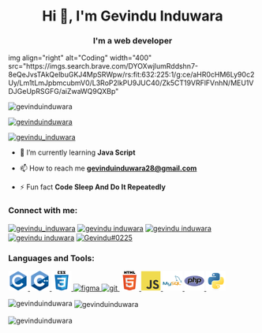 <h1 align="center">Hi 👋, I'm Gevindu Induwara</h1>
<h3 align="center">I'm a web developer</h3>
img align="right" alt="Coding" width="400" src="https://imgs.search.brave.com/DYOXwjlumRddshn7-8eQeJvsTAkQelbuGKJ4MpSRWpw/rs:fit:632:225:1/g:ce/aHR0cHM6Ly90c2Uy/Lm1tLmJpbmcubmV0/L3RoP2lkPU9JUC40/Zk5CT19VRFlFVnhN/MEU1VDJGeUpRSGFG/aiZwaWQ9QXBp"

<p align="left"> <img src="https://komarev.com/ghpvc/?username=gevinduinduwara&label=Profile%20views&color=0e75b6&style=flat" alt="gevinduinduwara" /> </p>

<p align="left"> <a href="https://github.com/ryo-ma/github-profile-trophy"><img src="https://github-profile-trophy.vercel.app/?username=gevinduinduwara" alt="gevinduinduwara" /></a> </p>

<p align="left"> <a href="https://twitter.com/gevindu_induwara" target="blank"><img src="https://img.shields.io/twitter/follow/GevinduI?logo=twitter&style=for-the-badge" alt="gevindu_induwara" /></a> </p>

- 🌱 I’m currently learning **Java Script**

- 📫 How to reach me **gevinduinduwara28@gmail.com**

- ⚡ Fun fact **Code Sleep And Do It Repeatedly**

<h3 align="left">Connect with me:</h3>
<p align="left">
<a href="https://twitter.com/GevinduI" target="blank"><img align="center" src="https://raw.githubusercontent.com/rahuldkjain/github-profile-readme-generator/master/src/images/icons/Social/twitter.svg" alt="gevindu_induwara" height="30" width="40" /></a>
<a href="https://linkedin.com/in/gevindu induwara" target="blank"><img align="center" src="https://raw.githubusercontent.com/rahuldkjain/github-profile-readme-generator/master/src/images/icons/Social/linked-in-alt.svg" alt="gevindu induwara" height="30" width="40" /></a>
<a href="https://fb.com/gevindu induwara" target="blank"><img align="center" src="https://raw.githubusercontent.com/rahuldkjain/github-profile-readme-generator/master/src/images/icons/Social/facebook.svg" alt="gevindu induwara" height="30" width="40" /></a>
<a href="https://instagram.com/gevindu induwara" target="blank"><img align="center" src="https://raw.githubusercontent.com/rahuldkjain/github-profile-readme-generator/master/src/images/icons/Social/instagram.svg" alt="gevindu induwara" height="30" width="40" /></a>
<a href="https://discord.gg/Gevindu#0225" target="blank"><img align="center" src="https://raw.githubusercontent.com/rahuldkjain/github-profile-readme-generator/master/src/images/icons/Social/discord.svg" alt="Gevindu#0225" height="30" width="40" /></a>
</p>

<h3 align="left">Languages and Tools:</h3>
<p align="left"> <a href="https://www.cprogramming.com/" target="_blank" rel="noreferrer"> <img src="https://raw.githubusercontent.com/devicons/devicon/master/icons/c/c-original.svg" alt="c" width="40" height="40"/> </a> <a href="https://www.w3schools.com/cpp/" target="_blank" rel="noreferrer"> <img src="https://raw.githubusercontent.com/devicons/devicon/master/icons/cplusplus/cplusplus-original.svg" alt="cplusplus" width="40" height="40"/> </a> <a href="https://www.w3schools.com/css/" target="_blank" rel="noreferrer"> <img src="https://raw.githubusercontent.com/devicons/devicon/master/icons/css3/css3-original-wordmark.svg" alt="css3" width="40" height="40"/> </a> <a href="https://www.figma.com/" target="_blank" rel="noreferrer"> <img src="https://www.vectorlogo.zone/logos/figma/figma-icon.svg" alt="figma" width="40" height="40"/> </a> <a href="https://git-scm.com/" target="_blank" rel="noreferrer"> <img src="https://www.vectorlogo.zone/logos/git-scm/git-scm-icon.svg" alt="git" width="40" height="40"/> </a> <a href="https://www.w3.org/html/" target="_blank" rel="noreferrer"> <img src="https://raw.githubusercontent.com/devicons/devicon/master/icons/html5/html5-original-wordmark.svg" alt="html5" width="40" height="40"/> </a> <a href="https://developer.mozilla.org/en-US/docs/Web/JavaScript" target="_blank" rel="noreferrer"> <img src="https://raw.githubusercontent.com/devicons/devicon/master/icons/javascript/javascript-original.svg" alt="javascript" width="40" height="40"/> </a> <a href="https://www.mysql.com/" target="_blank" rel="noreferrer"> <img src="https://raw.githubusercontent.com/devicons/devicon/master/icons/mysql/mysql-original-wordmark.svg" alt="mysql" width="40" height="40"/> </a> <a href="https://www.php.net" target="_blank" rel="noreferrer"> <img src="https://raw.githubusercontent.com/devicons/devicon/master/icons/php/php-original.svg" alt="php" width="40" height="40"/> </a> <a href="https://www.python.org" target="_blank" rel="noreferrer"> <img src="https://raw.githubusercontent.com/devicons/devicon/master/icons/python/python-original.svg" alt="python" width="40" height="40"/> </a> </p>

<p><img align="left" src="https://github-readme-stats.vercel.app/api/top-langs?username=gevinduinduwara&show_icons=true&locale=en&layout=compact" alt="gevinduinduwara" /></p>

<p>&nbsp;<img align="center" src="https://github-readme-stats.vercel.app/api?username=gevinduinduwara&show_icons=true&locale=en" alt="gevinduinduwara" /></p>

<p><img align="center" src="https://github-readme-streak-stats.herokuapp.com/?user=gevinduinduwara&" alt="gevinduinduwara" /></p>
